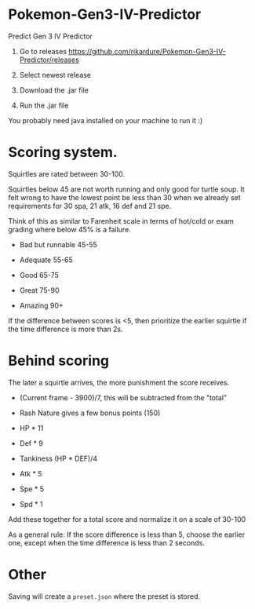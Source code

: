 # Pokemon-Gen3-IV-Predictor
Predict Gen 3 IV Predictor

1. Go to releases
https://github.com/rikardure/Pokemon-Gen3-IV-Predictor/releases

2. Select newest release

3. Download the .jar file

4. Run the .jar file

You probably need java installed on your machine to run it :)


# Scoring system.

Squirtles are rated between 30-100.

Squirtles below 45 are not worth running and only good for turtle soup. It felt wrong to have the lowest point be less than 30 when we already set requirements for 30 spa, 21 atk, 16 def and 21 spe.

Think of this as similar to Farenheit scale in terms of hot/cold or exam grading where below 45% is a failure.

* Bad but runnable 45-55

* Adequate 55-65

* Good 65-75

* Great 75-90

* Amazing 90+

If the difference between scores is <5, then prioritize the earlier squirtle if the time difference is more than 2s.

# Behind scoring

The later a squirtle arrives, the more punishment the score receives.

* (Current frame - 3900)/7, this will be subtracted from the "total"

* Rash Nature gives a few bonus points (150)

* HP * 11

* Def * 9

* Tankiness (HP * DEF)/4

* Atk * 5

* Spe * 5

* Spd * 1

Add these together for a total score and normalize it on a scale of 30-100

As a general rule: If the score difference is less than 5, choose the earlier one, except when the time difference is less than 2 seconds.

# Other

Saving will create a `preset.json` where the preset is stored. 
